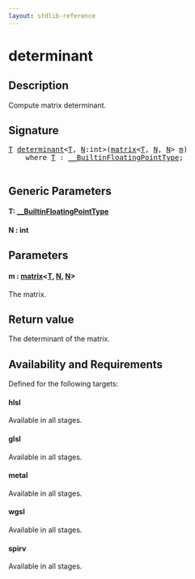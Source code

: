 ```yaml
---
layout: stdlib-reference
---
```


# determinant

## Description

Compute matrix determinant.



## Signature 

<pre>
<a href="determinant.html#typeparam-T" class="code_type">T</a> <a href="determinant.html">determinant</a>&lt;<a href="determinant.html#typeparam-T" class="code_type">T</a>, <a href="determinant.html#decl-N" class="code_var">N</a>:<span class="code_keyword">int</span>&gt;(<a href="../types/matrix/index.html" class="code_type">matrix</a>&lt;<a href="determinant.html#typeparam-T" class="code_type">T</a>, <a href="determinant.html#decl-N" class="code_var">N</a>, <a href="determinant.html#decl-N" class="code_var">N</a>&gt; <a href="determinant.html#decl-m" class="code_param">m</a>)
    <span class='code_keyword'>where</span> <a href="determinant.html#typeparam-T" class="code_type">T</a> : <a href="../interfaces/0_builtinfloatingpointtype-029hm/index.html" class="code_type">__BuiltinFloatingPointType</a>;

</pre>

## Generic Parameters

####  <a id="typeparam-T"></a>T: [\_\_BuiltinFloatingPointType](../interfaces/0_builtinfloatingpointtype-029hm/index.html)
####  <a id="decl-N"></a>N  : int

## Parameters

####  <a id="decl-m"></a>m  : [matrix](../types/matrix/index.html)\<[T](../types/matrix/t-0.html), [N](../types/matrix/index.html#decl-N), [N](../types/matrix/index.html#decl-N)\>
The matrix.


## Return value
The determinant of the matrix.


## Availability and Requirements

Defined for the following targets:

#### hlsl
Available in all stages.

#### glsl
Available in all stages.

#### metal
Available in all stages.

#### wgsl
Available in all stages.

#### spirv
Available in all stages.



